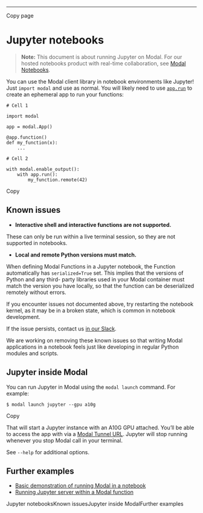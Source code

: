* * *

Copy page

# Jupyter notebooks

> **Note:** This document is about running Jupyter on Modal. For our hosted
> notebooks product with real-time collaboration, see [Modal
> Notebooks](/docs/guide/notebooks-modal).

You can use the Modal client library in notebook environments like Jupyter!
Just `import modal` and use as normal. You will likely need to use
[`app.run`](/docs/guide/apps#ephemeral-apps) to create an ephemeral app to run
your functions:

    # Cell 1

    import modal

    app = modal.App()

    @app.function()
    def my_function(x):
        ...

    # Cell 2

    with modal.enable_output():
        with app.run():
            my_function.remote(42)

Copy

## Known issues

  * **Interactive shell and interactive functions are not supported.**

These can only be run within a live terminal session, so they are not
supported in notebooks.

  * **Local and remote Python versions must match.**

When defining Modal Functions in a Jupyter notebook, the Function
automatically has `serialized=True` set. This implies that the versions of
Python and any third- party libraries used in your Modal container must match
the version you have locally, so that the function can be deserialized
remotely without errors.

If you encounter issues not documented above, try restarting the notebook
kernel, as it may be in a broken state, which is common in notebook
development.

If the issue persists, contact us [in our Slack](https://modal.com/slack).

We are working on removing these known issues so that writing Modal
applications in a notebook feels just like developing in regular Python
modules and scripts.

## Jupyter inside Modal

You can run Jupyter in Modal using the `modal launch` command. For example:

    $ modal launch jupyter --gpu a10g

Copy

That will start a Jupyter instance with an A10G GPU attached. You’ll be able
to access the app with via a [Modal Tunnel
URL](https://modal.com/docs/guide/tunnels#tunnels-beta). Jupyter will stop
running whenever you stop Modal call in your terminal.

See `--help` for additional options.

## Further examples

  * [Basic demonstration of running Modal in a notebook](https://github.com/modal-labs/modal-examples/blob/main/11_notebooks/basic.ipynb)
  * [Running Jupyter server within a Modal function](https://github.com/modal-labs/modal-examples/blob/main/11_notebooks/jupyter_inside_modal.py)

Jupyter notebooksKnown issuesJupyter inside ModalFurther examples
